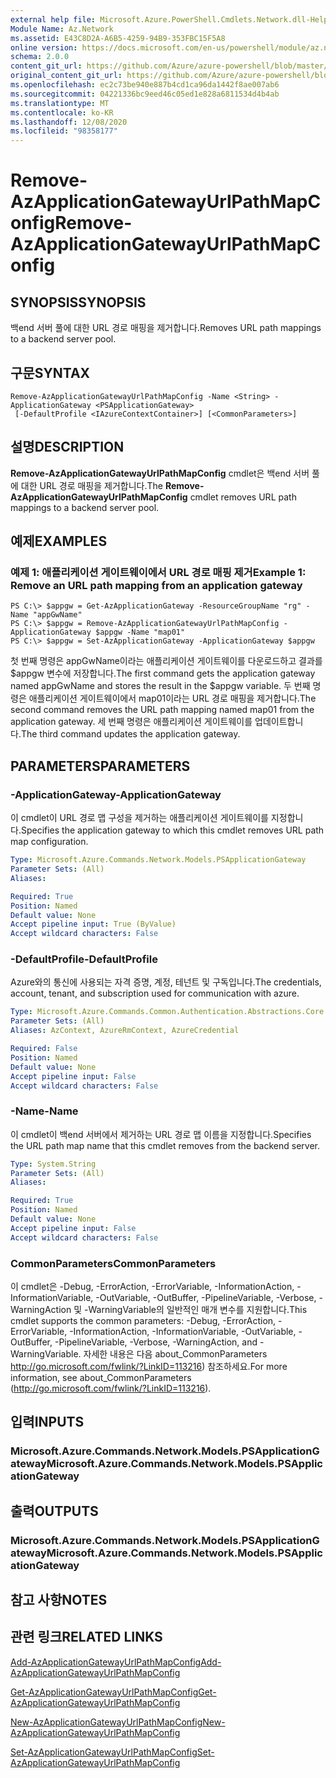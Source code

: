 ```yaml
---
external help file: Microsoft.Azure.PowerShell.Cmdlets.Network.dll-Help.xml
Module Name: Az.Network
ms.assetid: E43C8D2A-A6B5-4259-94B9-353FBC15F5A8
online version: https://docs.microsoft.com/en-us/powershell/module/az.network/remove-azapplicationgatewayurlpathmapconfig
schema: 2.0.0
content_git_url: https://github.com/Azure/azure-powershell/blob/master/src/Network/Network/help/Remove-AzApplicationGatewayUrlPathMapConfig.md
original_content_git_url: https://github.com/Azure/azure-powershell/blob/master/src/Network/Network/help/Remove-AzApplicationGatewayUrlPathMapConfig.md
ms.openlocfilehash: ec2c73be940e887b4cd1ca96da1442f8ae007ab6
ms.sourcegitcommit: 04221336bc9eed46c05ed1e828a6811534d4b4ab
ms.translationtype: MT
ms.contentlocale: ko-KR
ms.lasthandoff: 12/08/2020
ms.locfileid: "98358177"
---
```

# <span data-ttu-id="2de40-101">Remove-AzApplicationGatewayUrlPathMapConfig</span><span class="sxs-lookup"><span data-stu-id="2de40-101">Remove-AzApplicationGatewayUrlPathMapConfig</span></span>

## <span data-ttu-id="2de40-102">SYNOPSIS</span><span class="sxs-lookup"><span data-stu-id="2de40-102">SYNOPSIS</span></span>
<span data-ttu-id="2de40-103">백end 서버 풀에 대한 URL 경로 매핑을 제거합니다.</span><span class="sxs-lookup"><span data-stu-id="2de40-103">Removes URL path mappings to a backend server pool.</span></span>

## <span data-ttu-id="2de40-104">구문</span><span class="sxs-lookup"><span data-stu-id="2de40-104">SYNTAX</span></span>

```
Remove-AzApplicationGatewayUrlPathMapConfig -Name <String> -ApplicationGateway <PSApplicationGateway>
 [-DefaultProfile <IAzureContextContainer>] [<CommonParameters>]
```

## <span data-ttu-id="2de40-105">설명</span><span class="sxs-lookup"><span data-stu-id="2de40-105">DESCRIPTION</span></span>
<span data-ttu-id="2de40-106">**Remove-AzApplicationGatewayUrlPathMapConfig** cmdlet은 백end 서버 풀에 대한 URL 경로 매핑을 제거합니다.</span><span class="sxs-lookup"><span data-stu-id="2de40-106">The **Remove-AzApplicationGatewayUrlPathMapConfig** cmdlet removes URL path mappings to a backend server pool.</span></span>

## <span data-ttu-id="2de40-107">예제</span><span class="sxs-lookup"><span data-stu-id="2de40-107">EXAMPLES</span></span>

### <span data-ttu-id="2de40-108">예제 1: 애플리케이션 게이트웨이에서 URL 경로 매핑 제거</span><span class="sxs-lookup"><span data-stu-id="2de40-108">Example 1: Remove an URL path mapping from an application gateway</span></span>
```
PS C:\> $appgw = Get-AzApplicationGateway -ResourceGroupName "rg" -Name "appGwName"
PS C:\> $appgw = Remove-AzApplicationGatewayUrlPathMapConfig -ApplicationGateway $appgw -Name "map01"
PS C:\> $appgw = Set-AzApplicationGateway -ApplicationGateway $appgw
```

<span data-ttu-id="2de40-109">첫 번째 명령은 appGwName이라는 애플리케이션 게이트웨이를 다운로드하고 결과를 $appgw 변수에 저장합니다.</span><span class="sxs-lookup"><span data-stu-id="2de40-109">The first command gets the application gateway named appGwName and stores the result in the $appgw variable.</span></span>
<span data-ttu-id="2de40-110">두 번째 명령은 애플리케이션 게이트웨이에서 map01이라는 URL 경로 매핑을 제거합니다.</span><span class="sxs-lookup"><span data-stu-id="2de40-110">The second command removes the URL path mapping named map01 from the application gateway.</span></span>
<span data-ttu-id="2de40-111">세 번째 명령은 애플리케이션 게이트웨이를 업데이트합니다.</span><span class="sxs-lookup"><span data-stu-id="2de40-111">The third command updates the application gateway.</span></span>

## <span data-ttu-id="2de40-112">PARAMETERS</span><span class="sxs-lookup"><span data-stu-id="2de40-112">PARAMETERS</span></span>

### <span data-ttu-id="2de40-113">-ApplicationGateway</span><span class="sxs-lookup"><span data-stu-id="2de40-113">-ApplicationGateway</span></span>
<span data-ttu-id="2de40-114">이 cmdlet이 URL 경로 맵 구성을 제거하는 애플리케이션 게이트웨이를 지정합니다.</span><span class="sxs-lookup"><span data-stu-id="2de40-114">Specifies the application gateway to which this cmdlet removes URL path map configuration.</span></span>

```yaml
Type: Microsoft.Azure.Commands.Network.Models.PSApplicationGateway
Parameter Sets: (All)
Aliases:

Required: True
Position: Named
Default value: None
Accept pipeline input: True (ByValue)
Accept wildcard characters: False
```

### <span data-ttu-id="2de40-115">-DefaultProfile</span><span class="sxs-lookup"><span data-stu-id="2de40-115">-DefaultProfile</span></span>
<span data-ttu-id="2de40-116">Azure와의 통신에 사용되는 자격 증명, 계정, 테넌트 및 구독입니다.</span><span class="sxs-lookup"><span data-stu-id="2de40-116">The credentials, account, tenant, and subscription used for communication with azure.</span></span>

```yaml
Type: Microsoft.Azure.Commands.Common.Authentication.Abstractions.Core.IAzureContextContainer
Parameter Sets: (All)
Aliases: AzContext, AzureRmContext, AzureCredential

Required: False
Position: Named
Default value: None
Accept pipeline input: False
Accept wildcard characters: False
```

### <span data-ttu-id="2de40-117">-Name</span><span class="sxs-lookup"><span data-stu-id="2de40-117">-Name</span></span>
<span data-ttu-id="2de40-118">이 cmdlet이 백end 서버에서 제거하는 URL 경로 맵 이름을 지정합니다.</span><span class="sxs-lookup"><span data-stu-id="2de40-118">Specifies the URL path map name that this cmdlet removes from the backend server.</span></span>

```yaml
Type: System.String
Parameter Sets: (All)
Aliases:

Required: True
Position: Named
Default value: None
Accept pipeline input: False
Accept wildcard characters: False
```

### <span data-ttu-id="2de40-119">CommonParameters</span><span class="sxs-lookup"><span data-stu-id="2de40-119">CommonParameters</span></span>
<span data-ttu-id="2de40-120">이 cmdlet은 -Debug, -ErrorAction, -ErrorVariable, -InformationAction, -InformationVariable, -OutVariable, -OutBuffer, -PipelineVariable, -Verbose, -WarningAction 및 -WarningVariable의 일반적인 매개 변수를 지원합니다.</span><span class="sxs-lookup"><span data-stu-id="2de40-120">This cmdlet supports the common parameters: -Debug, -ErrorAction, -ErrorVariable, -InformationAction, -InformationVariable, -OutVariable, -OutBuffer, -PipelineVariable, -Verbose, -WarningAction, and -WarningVariable.</span></span> <span data-ttu-id="2de40-121">자세한 내용은 다음 about_CommonParameters http://go.microsoft.com/fwlink/?LinkID=113216) 참조하세요.</span><span class="sxs-lookup"><span data-stu-id="2de40-121">For more information, see about_CommonParameters (http://go.microsoft.com/fwlink/?LinkID=113216).</span></span>

## <span data-ttu-id="2de40-122">입력</span><span class="sxs-lookup"><span data-stu-id="2de40-122">INPUTS</span></span>

### <span data-ttu-id="2de40-123">Microsoft.Azure.Commands.Network.Models.PSApplicationGateway</span><span class="sxs-lookup"><span data-stu-id="2de40-123">Microsoft.Azure.Commands.Network.Models.PSApplicationGateway</span></span>

## <span data-ttu-id="2de40-124">출력</span><span class="sxs-lookup"><span data-stu-id="2de40-124">OUTPUTS</span></span>

### <span data-ttu-id="2de40-125">Microsoft.Azure.Commands.Network.Models.PSApplicationGateway</span><span class="sxs-lookup"><span data-stu-id="2de40-125">Microsoft.Azure.Commands.Network.Models.PSApplicationGateway</span></span>

## <span data-ttu-id="2de40-126">참고 사항</span><span class="sxs-lookup"><span data-stu-id="2de40-126">NOTES</span></span>

## <span data-ttu-id="2de40-127">관련 링크</span><span class="sxs-lookup"><span data-stu-id="2de40-127">RELATED LINKS</span></span>

[<span data-ttu-id="2de40-128">Add-AzApplicationGatewayUrlPathMapConfig</span><span class="sxs-lookup"><span data-stu-id="2de40-128">Add-AzApplicationGatewayUrlPathMapConfig</span></span>](./Add-AzApplicationGatewayUrlPathMapConfig.md)

[<span data-ttu-id="2de40-129">Get-AzApplicationGatewayUrlPathMapConfig</span><span class="sxs-lookup"><span data-stu-id="2de40-129">Get-AzApplicationGatewayUrlPathMapConfig</span></span>](./Get-AzApplicationGatewayUrlPathMapConfig.md)

[<span data-ttu-id="2de40-130">New-AzApplicationGatewayUrlPathMapConfig</span><span class="sxs-lookup"><span data-stu-id="2de40-130">New-AzApplicationGatewayUrlPathMapConfig</span></span>](./New-AzApplicationGatewayUrlPathMapConfig.md)

[<span data-ttu-id="2de40-131">Set-AzApplicationGatewayUrlPathMapConfig</span><span class="sxs-lookup"><span data-stu-id="2de40-131">Set-AzApplicationGatewayUrlPathMapConfig</span></span>](./Set-AzApplicationGatewayUrlPathMapConfig.md)


